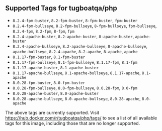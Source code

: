 ## Supported Tags for tugboatqa/php

* `8.2.4-fpm-buster`, `8.2-fpm-buster`, `8-fpm-buster`, `fpm-buster`
* `8.2.4-fpm-bullseye`, `8.2-fpm-bullseye`, `8-fpm-bullseye`, `fpm-bullseye`, `8.2.4-fpm`, `8.2-fpm`, `8-fpm`, `fpm`
* `8.2.4-apache-buster`, `8.2-apache-buster`, `8-apache-buster`, `apache-buster`
* `8.2.4-apache-bullseye`, `8.2-apache-bullseye`, `8-apache-bullseye`, `apache-bullseye`, `8.2.4-apache`, `8.2-apache`, `8-apache`, `apache`
* `8.1.17-fpm-buster`, `8.1-fpm-buster`
* `8.1.17-fpm-bullseye`, `8.1-fpm-bullseye`, `8.1.17-fpm`, `8.1-fpm`
* `8.1.17-apache-buster`, `8.1-apache-buster`
* `8.1.17-apache-bullseye`, `8.1-apache-bullseye`, `8.1.17-apache`, `8.1-apache`
* `8.0.28-fpm-buster`, `8.0-fpm-buster`
* `8.0.28-fpm-bullseye`, `8.0-fpm-bullseye`, `8.0.28-fpm`, `8.0-fpm`
* `8.0.28-apache-buster`, `8.0-apache-buster`
* `8.0.28-apache-bullseye`, `8.0-apache-bullseye`, `8.0.28-apache`, `8.0-apache`

The above tags are currently supported. Visit https://hub.docker.com/r/tugboatqa/php/tags/ to see a list of all available tags for this image, including those that are no longer supported.
